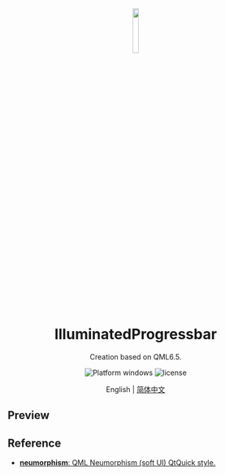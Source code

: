<div align=center>
  <img width="15%" src="alphabet.ico">
</div>

<h1 align="center">
  IlluminatedProgressbar 
</h1>
<p align="center">
  Creation based on QML6.5.
</p>

<p align="center">
  <img src="https://img.shields.io/badge/Platform-windows-blue?color=#4ec820" alt="Platform windows">
  <img src="https://img.shields.io/github/license/hailhydra21/IlluminatedProgressbar.svg" alt="license">
  <!---
  <img src="https://img.shields.io/github/downloads/hailhydra21/IlluminatedProgressbar/total.svg" alt="Download status">
  <img src="https://img.shields.io/github/downloads/hailhydra21/IlluminatedProgressbar/latest/total.svg" alt="latest status">
  --->
</p>

<p align="center">
  English | <a href="README_zh_CN.md">简体中文</a>
</p>

## Preview

## Reference
+ [**neumorphism**: QML Neumorphism (soft UI) QtQuick style.](https://github.com/SMR76/neumorphism)
